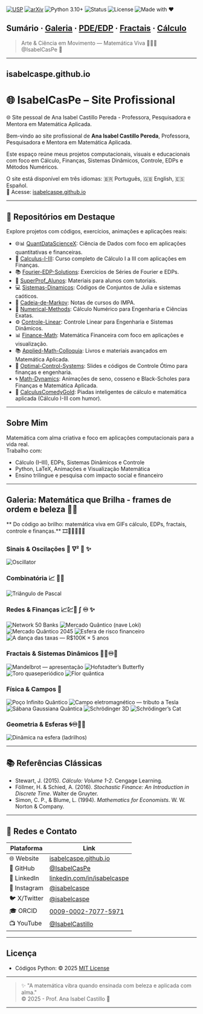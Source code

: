 [![USP](https://img.shields.io/badge/USP-Dissertação-0A3D91?logo=academia&logoColor=white)](https://teses.usp.br/teses/disponiveis/3/3151/tde-20102010-122044/en.php)
[![arXiv](https://img.shields.io/badge/arXiv-2504.01969-B31B1B?logo=arxiv&logoColor=white)](https://arxiv.org/abs/2504.01969)
![Python 3.10+](https://img.shields.io/badge/Python-3.10%2B-blue)
![Status](https://img.shields.io/badge/Status-Active-brightgreen)
![License](https://img.shields.io/badge/License-MIT-gold)
![Made with ❤](https://img.shields.io/badge/Made%20with-❤-ff69b4)

**Sumário** · [Galeria](#galeria-gifs) · [PDE/EDP](#edp--visualizações) · [Fractais](#fractais) · [Cálculo](#cálculo)
---
> Arte & Ciência em Movimento — Matemática Viva 💎🧮✨  
> @IsabelCasPe 💎
---
##  isabelcaspe.github.io
# 🌐 IsabelCasPe – Site Profissional
🌐 Site pessoal de Ana Isabel Castillo Pereda - Professora, Pesquisadora e Mentora em Matemática Aplicada.

Bem-vindo ao site profissional de **Ana Isabel Castillo Pereda**, Professora, Pesquisadora e Mentora em Matemática Aplicada.

Este espaço reúne meus projetos computacionais, visuais e educacionais com foco em Cálculo, Finanças, Sistemas Dinâmicos, Controle, EDPs e Métodos Numéricos.

O site está disponível em três idiomas: 🇧🇷 Português, 🇬🇧 English, 🇪🇸 Español.  
🔗 Acesse: [isabelcaspe.github.io](https://isabelcaspe.github.io)

---

## 🔢 Repositórios em Destaque

Explore projetos com códigos, exercícios, animações e aplicações reais:

- 🌐📊 [QuantDataScienceX](https://github.com/IsabelCasPe/QuantDataScienceX): Ciência de Dados com foco em aplicações quantitativas e financeiras.
- 📘 [Calculus-I-III](https://github.com/IsabelCasPe/Calculus-I-III): Curso completo de Cálculo I a III com aplicações em Finanças.
- 📚 [Fourier-EDP-Solutions](https://github.com/IsabelCasPe/Fourier-EDP-Solutions): Exercícios de Séries de Fourier e EDPs.
- 📖 [SuperProf_Alunos](https://github.com/IsabelCasPe/SuperProf_Alunos): Materiais para alunos com tutoriais.
- 💻 [Sistemas-Dinamicos](https://github.com/IsabelCasPe/Sistemas-Dinamicos): Códigos de Conjuntos de Julia e sistemas caóticos.
- 📝 [Cadeia-de-Markov](https://github.com/IsabelCasPe/Cadeia-de-Markov): Notas de cursos do IMPA.
- 🧮 [Numerical-Methods](https://github.com/IsabelCasPe/NumerQuantDataScienceXical-Methods): Cálculo Numérico para Engenharia e Ciências Exatas.
- ⚙️ [Controle-Linear](https://github.com/IsabelCasPe/Controle-Linear): Controle Linear para Engenharia e Sistemas Dinâmicos.
- 📊 [Finance-Math](https://github.com/IsabelCasPe/Finance-Math): Matemática Financeira com foco em aplicações e visualização.
- 📚 [Applied-Math-Colloquia](https://github.com/IsabelCasPe/Applied-Math-Colloquia): Livros e materiais avançados em Matemática Aplicada.
- 📘 [Optimal-Control-Systems](https://github.com/IsabelCasPe/Optimal-Control-Systems): Slides e códigos de Controle Ótimo para finanças e engenharia.
- 🌀 [Math-Dynamics](https://github.com/IsabelCasPe/Math-Dynamics): Animações de seno, cosseno e Black-Scholes para Finanças e Matemática Aplicada.
- 🤣 [CalculusComedyGold](https://github.com/IsabelCasPe/CalculusComedyGold): Piadas inteligentes de cálculo e matemática aplicada (Cálculo I-III com humor).

---

##  Sobre Mim

Matemática com alma criativa e foco em aplicações computacionais para a vida real.  
Trabalho com:

- Cálculo (I–III), EDPs, Sistemas Dinâmicos e Controle
- Python, LaTeX, Animações e Visualização Matemática
- Ensino trilingue e pesquisa com impacto social e financeiro

---
## Galeria: Matemática que Brilha - frames de ordem e beleza 💎✨
** Do código ao brilho: matemática viva em GIFs  cálculo, EDPs, fractais, controle e finanças.** 🎞️🎨🔬🧮🌌✨

### Sinais & Oscilações 🌊 ∇² 📐 ✨
![Oscillator](oscillator.gif)

### Combinatória 📈 🧮✨
![Triângulo de Pascal](pascal_triangle.gif)

### Redes & Finanças 📈💹🧮 ∫ ♾️ ✨
![Network 50 Banks](quantum_network.gif)
![Mercado Quântico (nave Loki)](mercado_quantico.gif)
![Mercado Quântico 2045](mercado_quantico_2045.gif)
![Esfera de risco financeiro](finance_risk02.gif)
![A dança das taxas — R$100K × 5 anos](dynamic_noisy_both_values.gif)

### Fractais & Sistemas Dinâmicos 🦋🌀♾️🌌
![Mandelbrot — apresentação](mandelbrot_quantum_dynamic_presentation.gif)
![Hofstadter’s Butterfly](hofstadter_butterflyy.gif)
![Toro quaseperiódico](quasiperiodic_celeste.gif)
![Flor quântica](flor_quantum.gif)

### Física & Campos 💎
![Poço Infinito Quântico](infinite_well_cosmicx.gif)
![Campo eletromagnético — tributo a Tesla](campo_eletromagnetico_tesla.gif)
![Sábana Gaussiana Quântica](sabana_gaussiana02.gif)
![Schrödinger 3D](schrodinger_3D.gif)
![Schrödinger’s Cat](schrodinger_cat.gif)

### Geometria & Esferas 🌀♾️🌌✨
![Dinâmica na esfera (ladrilhos)](sphere_dynamics_ladrilhos.gif)

---
## 📚 Referências Clássicas

- Stewart, J. (2015). *Cálculo: Volume 1-2*. Cengage Learning.  
- Föllmer, H. & Schied, A. (2016). *Stochastic Finance: An Introduction in Discrete Time*. Walter de Gruyter.   
- Simon, C. P., & Blume, L. (1994). *Mathematics for Economists*. W. W. Norton & Company.

---

## 🔗 Redes e Contato

| Plataforma | Link |
|-----------|------|
| 🌐 Website | [isabelcaspe.github.io](https://isabelcaspe.github.io) |
| 🐙 GitHub | [@IsabelCasPe](https://github.com/IsabelCasPe) |
| 🔗 LinkedIn | [linkedin.com/in/isabelcaspe](https://www.linkedin.com/in/ana-isabel-castillo-pereda-142b0996/) |
| 📸 Instagram | [@isabelcaspe](https://www.instagram.com/anaisabelcp/) |
| 🐦 X/Twitter | [@isabelcaspe](https://x.com/anacp20) |
| 🎓 ORCID | [0009-0002-7077-5971](https://orcid.org/my-orcid?orcid=0009-0002-7077-5971) |
| 📺 YouTube | [@IsabelCastillo](https://www.youtube.com/@isabelcastillo4230) |

---
## Licença
- Códigos Python: © 2025  [MIT License](LICENSE)
---
> ✨  "A matemática vibra quando ensinada com beleza e aplicada com alma."  
> © 2025 - Prof. Ana Isabel Castillo 💎
---
